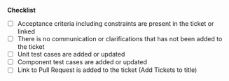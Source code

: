 **Checklist**

- [ ] Acceptance criteria including constraints are present in the ticket or linked
- [ ] There is no communication or clarifications that has not been added to the ticket
- [ ] Unit test cases are added or updated 
- [ ] Component test cases are added or updated
- [ ] Link to Pull Request is added to the ticket (Add Tickets to title)

